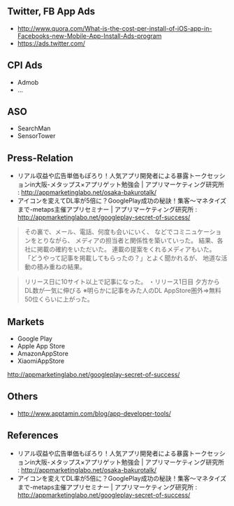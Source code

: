 Twitter, FB App Ads
---

- http://www.quora.com/What-is-the-cost-per-install-of-iOS-app-in-Facebooks-new-Mobile-App-Install-Ads-program
- https://ads.twitter.com/

CPI Ads
---

- Admob
- ...

ASO
---

- SearchMan
- SensorTower

Press-Relation
---

- リアル収益や広告単価もぽろり！人気アプリ開発者による暴露トークセッションin大阪-メタップス×アプリゲット勉強会 | アプリマーケティング研究所 : http://appmarketinglabo.net/osaka-bakurotalk/
- アイコンを変えてDL率が5倍に？GooglePlay成功の秘訣！集客〜マネタイズまで-metaps主催アプリセミナー | アプリマーケティング研究所 : http://appmarketinglabo.net/googleplay-secret-of-success/

> その裏で、メール、電話、何度も会いにいく、
などでコミニュケーションをとりながら、
メディアの担当者と関係性を築いていった。
結果、各社に掲載の確約をいただいた。
連載の提案をくれるメディアもいた。
「どうやって記事を掲載してもらったの？」とよく聞かれるが、
地道な活動の積み重ねの結果。

> リリース日に10サイト以上で記事になった。
・リリース1日目
夕方からDL数が一気に伸びる
※明らかに記事をみた人のDL
AppStore圏外⇒無料50位くらいに上がった。

Markets
---

- Google Play
- Apple App Store
- AmazonAppStore
- XiaomiAppStore

http://appmarketinglabo.net/googleplay-secret-of-success/

Others
---

- http://www.apptamin.com/blog/app-developer-tools/

References
---

- リアル収益や広告単価もぽろり！人気アプリ開発者による暴露トークセッションin大阪-メタップス×アプリゲット勉強会 | アプリマーケティング研究所 : http://appmarketinglabo.net/osaka-bakurotalk/
- アイコンを変えてDL率が5倍に？GooglePlay成功の秘訣！集客〜マネタイズまで-metaps主催アプリセミナー | アプリマーケティング研究所 : http://appmarketinglabo.net/googleplay-secret-of-success/
